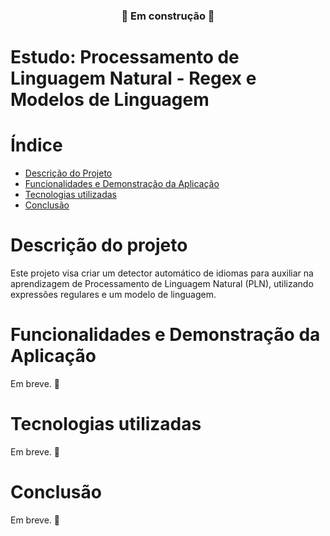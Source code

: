 <h3 align="center">🚧 Em construção 🚧</h3>

# Estudo: Processamento de Linguagem Natural - Regex e Modelos de Linguagem

# Índice 

* [Descrição do Projeto](#descrição-do-projeto)
* [Funcionalidades e Demonstração da Aplicação](#funcionalidades-e-demonstração-da-aplicação)
* [Tecnologias utilizadas](#tecnologias-utilizadas)
* [Conclusão](#conclusão)

# Descrição do projeto
Este projeto visa criar um detector automático de idiomas para auxiliar na aprendizagem de Processamento de Linguagem Natural (PLN), utilizando expressões regulares e um modelo de linguagem.

# Funcionalidades e Demonstração da Aplicação
Em breve. 🚧

# Tecnologias utilizadas
Em breve. 🚧

# Conclusão
Em breve. 🚧